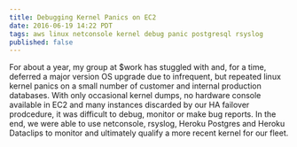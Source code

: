 ```yaml
---
title: Debugging Kernel Panics on EC2
date: 2016-06-19 14:22 PDT
tags: aws linux netconsole kernel debug panic postgresql rsyslog
published: false
---
```


For about a year, my group at $work has stuggled with and, for a time,
deferred a major version OS upgrade due to infrequent, but repeated linux
kernel panics on a small number of customer and internal production
databases. With only occasional kernel dumps, no hardware console available in
EC2 and many instances discarded by our HA failover prodcedure, it was difficult
to debug, monitor or make bug reports. In the end, we were able to use netconsole,
rsyslog, Heroku Postgres and Heroku Dataclips to monitor and ultimately qualify a
more recent kernel for our fleet.








